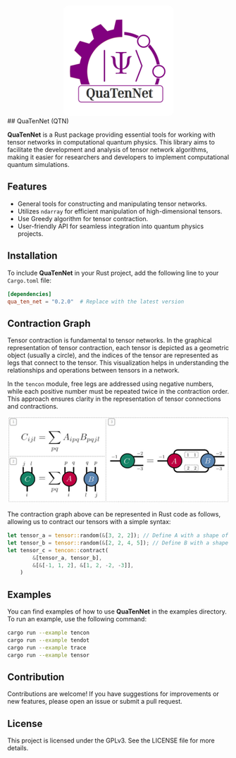 <div align="center">
<img src="https://raw.githubusercontent.com/hoomania/QuaTenNet/master/assets/qtn_logo.jpg" width="250px" style="border-radius: 10px;
"/>
</div>
## QuaTenNet (QTN)

**QuaTenNet** is a Rust package providing essential tools for working with tensor networks in computational quantum physics. This library aims to facilitate the development and analysis of tensor network algorithms, making it easier for researchers and developers to implement computational quantum simulations.

## Features

- General tools for constructing and manipulating tensor networks.
- Utilizes `ndarray` for efficient manipulation of high-dimensional tensors.
- Use Greedy algorithm for tensor contraction.
- User-friendly API for seamless integration into quantum physics projects.

## Installation

To include **QuaTenNet** in your Rust project, add the following line to your `Cargo.toml` file:

```toml
[dependencies]
qua_ten_net = "0.2.0"  # Replace with the latest version
```

## Contraction Graph

Tensor contraction is fundamental to tensor networks. In the graphical representation of tensor contraction, each tensor is depicted as a geometric object (usually a circle), and the indices of the tensor are represented as legs that connect to the tensor. This visualization helps in understanding the relationships and operations between tensors in a network.

In the `tencon` module, free legs are addressed using negative numbers, while each positive number must be repeated twice in the contraction order. This approach ensures clarity in the representation of tensor connections and contractions.


![Contraction Graph](https://raw.githubusercontent.com/hoomania/QuaTenNet/master/assets/contraction_graph.jpg)

The contraction graph above can be represented in Rust code as follows, allowing us to contract our tensors with a simple syntax:
```rust
let tensor_a = tensor::random(&[3, 2, 2]); // Define A with a shape of (3, 2, 2)
let tensor_b = tensor::random(&[2, 2, 4, 5]); // Define B with a shape of (2, 2, 4, 5)
let tensor_c = tencon::contract(
        &[tensor_a, tensor_b],
        &[&[-1, 1, 2], &[1, 2, -2, -3]],
    )
```

## Examples

You can find examples of how to use **QuaTenNet** in the examples directory. \
To run an example, use the following command:

```bash
cargo run --example tencon
cargo run --example tendot
cargo run --example trace
cargo run --example tensor
```

## Contribution
Contributions are welcome! If you have suggestions for improvements or new features, please open an issue or submit a pull request.

## License
This project is licensed under the GPLv3. See the LICENSE file for more details.
